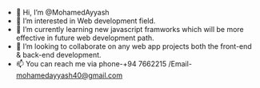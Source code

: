 - 👋 Hi, I’m @MohamedAyyash
- 👀 I’m interested in Web development field.
- 🌱 I’m currently learning new javascript framworks which will be more effective in future web development path.
- 💞️ I’m looking to collaborate on any web app projects both the front-end & back-end development.
- 📫 You can reach me via phone-+94 7662215 /Email- mohamedayyash40@gmail.com

<!---
MohamedAyyash/MohamedAyyash is a ✨ special ✨ repository because its `README.md` (this file) appears on your GitHub profile.
You can click the Preview link to take a look at your changes.
--->
